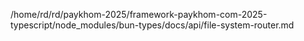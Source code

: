 /home/rd/rd/paykhom-2025/framework-paykhom-com-2025-typescript/node_modules/bun-types/docs/api/file-system-router.md